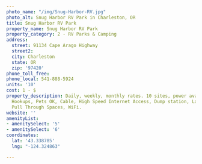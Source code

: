```yaml
---
photo_name: "/img/Snug-Harbor-RV.jpg"
photo_alt: Snug Harbor RV Park in Charleston, OR
title: Snug Harbor RV Park
property_name: Snug Harbor RV Park
property_category: 2 - RV Parks & Camping
address:
  street: 91134 Cape Arago Highway
  street2: 
  city: Charleston
  state: OR
  zip: '97420'
phone_toll_free: 
phone_local: 541-888-5924
units: '10'
cost: 1 - $
property_description: Daily, weekly, monthly rates. 10 sites, power available. Full
  Hookups, Pets OK, Cable, High Speed Internet Access, Dump station, Laundry Facilities,
  Pull Through Spaces, WiFi.
website: ''
amenityList:
- amenitySelect: '5'
- amenitySelect: '6'
coordinates:
  lat: '43.338785'
  lng: "-124.324863"

---
```


